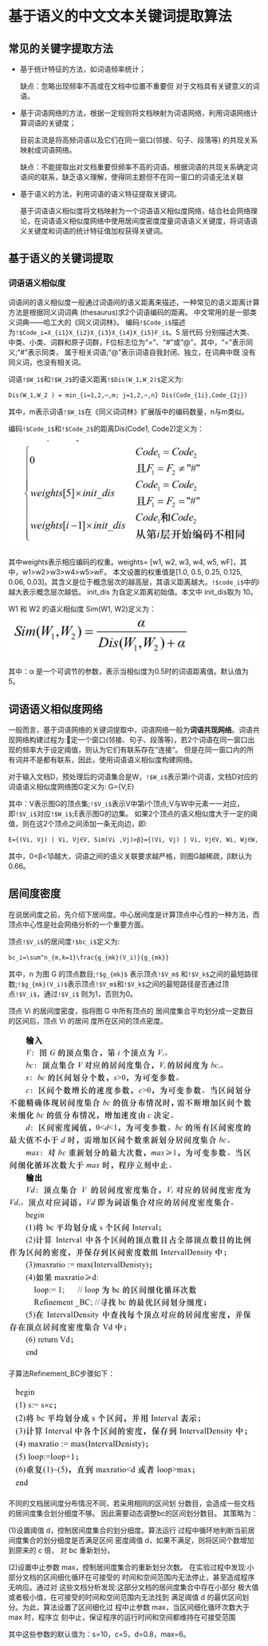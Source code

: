 # 基于语义的中文文本关键词提取算法

## 常见的关键字提取方法
- 基于统计特征的方法，如词语频率统计；

  缺点：忽略出现频率不高或在文档中位置不重要但 对于文档具有关键意义的词语。
  
- 基于词语网络的方法，根据一定规则将文档映射为词语网络，利用词语网络计算词语的关键度；
  
  目前主流是将高频词语以及它们在同一窗口(邻接、句子、段落等) 的共现关系映射成词语网络。
  
  缺点：不能提取出对文档重要但频率不高的词语。根据词语的共现关系确定词语间的联系，缺乏语义理解，使得同主题但不在同一窗口的词语无法关联
  
- 基于语义的方法，利用词语的语义特征提取关键词。
  
  基于词语语义相似度将文档映射为一个词语语义相似度网络，结合社会网络理论，在词语语义相似度网络中使用居间度密度度量词语语义关键度，将词语语义关键度和词语的统计特征值加权获得关键词。
  
## 基于语义的关键词提取

### 词语语义相似度
词语间的语义相似度一般通过词语间的语义距离来描述，一种常见的语义距离计算方法是根据同义词词典 (thesaurus)求2个词语编码的距离。
中文常用的是一部类义词典——哈工大的《同义词词林》。
编码`!$Code_i$`描述为`!$Code_i=X_{i1}X_{i2}X_{i3}X_{i4}X_{i5}F_i$`。5 层代码 分别描述大类、中类、小类、词群和原子词群，F位标志位为“=”、“#”或“@”，其中，“=”表示同义;“#”表示同类， 属于相关词语;“@”表示词语自我封闭、独立，在词典中既 没有同义词，也没有相关词。

词语`!$W_1$`和`!$W_2$`的语义距离`!$Dis(W_1,W_2)$`定义为:

```markdown
Dis(W_1,W_2 ) = min_{i=1,2,⋯,m; j=1,2,⋯,n} Dis(Code_{1i},Code_{2j}) 
```
其中，m表示词语`!$W_1$`在《同义词词林》扩展版中的编码数量，n与m类似。

编码`!$Code_1$`和`!$Code_2$`的距离Dis(Code1, Code2)定义为：

![](images/编码距离.png)

其中weights表示相应编码的权重。weights= [w1, w2, w3, w4, w5, wF]，其中，w1>w2>w3>w4>w5>wF。
本文设置的权重值是[1.0, 0.5, 0.25, 0.125, 0.06, 0.03]。其含义是位于概念层次的越高层，其语义距离越大。`!$code_i$`中的i越大表示概念层次越低。
init_dis 为自定义距离初始值。本文中 init_dis取为 10。

W1 和 W2 的语义相似度 Sim(W1, W2)定义为：
![](images/词的语义相似度度量.png)

其中：α 是一个可调节的参数，表示当相似度为0.5时的词语距离值。默认值为5。

## 词语语义相似度网络

一般而言，基于词语网络的关键词提取中，词语网络一般为**词语共现网络**。词语共现网络构建过程为:􏱄定一个窗口(邻接、句子、段落等)，若2个词语在同一窗口出现的频率大于设定阈值，则认为它们有联系存在“连接”。
但是在同一窗口内的所有词并不是都有联系，因此，使用词语语义相似度构建网络。

对于输入文档D，预处理后的词语集合是W，`!$W_i$`表示第i个词语，文档D对应的词语语义相似度网络图G定义为:
G={V,E}

其中：V表示图G的顶点集;`!$V_i$`表示V中第i个顶点;V与W中元素一一对应，即`!$V_i$`对应`!$W_i$`;E表示图G的边集。
如果2个顶点的语义相似度大于一定的阈值，则在这2个顶点之间添加一条无向边，即:

```markdown
E={(Vi, Vj) | Vi, Vj∈V, Sim(Vi ,Vj)>β}={(Vi, Vj) | Vi, Vj∈V, Wi, Wj∈W, Sim(Wi ,Wj)>β}
```

其中，0<β<1β越大，词语之间的语义关联要求越严格，则图G越稀疏，β默认为0.66。

## 居间度密度

在说居间度之前，先介绍下居间度。中心居间度是计算顶点中心性的一种方法，而顶点中心性是社会网络分析的一个重要方面。

顶点`!$V_i$`的居间度`!$bc_i$`定义为:

```markdown
bc_i=\sum^n_{m,k=1}\frac{g_{mk}(V_i)}{g_{mk}}
```

其中，n 为图 G 的顶点数目;`!$g_{mk}$` 表示顶点`!$V_m$` 和`!$V_k$`之间的最短路径数;`!$g_{mk}(V_i)$`表示顶点`!$V_m$`和`!$V_k$`之间的最短路径是否通过顶点`!$V_i$`，通过`!$V_i$` 则为1，否则为0。

顶点 Vi 的居间度密度，指将图 G 中所有顶点的 居间度集合平均划分成一定数目的区间后，顶点 Vi 的居间 度所在区间的顶点密度。

![](images/居间度密度计算方法.png)

子算法Refinement_BC步骤如下：

![](images/子算法Refinement_BC.png)

不同的文档居间度分布情况不同，若采用相同的区间划 分数目，会造成一些文档的居间度集合划分细度不够。
因此需要动态调整bc的区间划分数目。
其策略为：

(1)设置阈值 d，控制居间度集合的划分细度。算法运行 过程中循环地判断当前居间度集合的划分细度是否满足区间 密度阈值 d，如果不满足，则将区间个数增加到原来的 c 倍， 对 bc 重新划分。

(2)设置中止参数 max，控制居间度集合的重新划分次数。 在实验过程中发现:小部分文档的区间细化循环在可接受的 时间和空间范围内无法停止，甚至造成程序无响应。通过对 这些文档分析发现:这部分文档的居间度集合中存在小部分 极大值或者极小值，在可接受的时间和空间范围内无法找到 满足阈值 d 的最优区间划分。为此，算法设置了区间细化过 程中止参数 max，当区间细化循环次数大于 max 时，程序立 刻中止，保证程序的运行时间和空间都维持在可接受范围

其中这些参数的默认值为：s=10，c=5，d=0.8，max=6。

